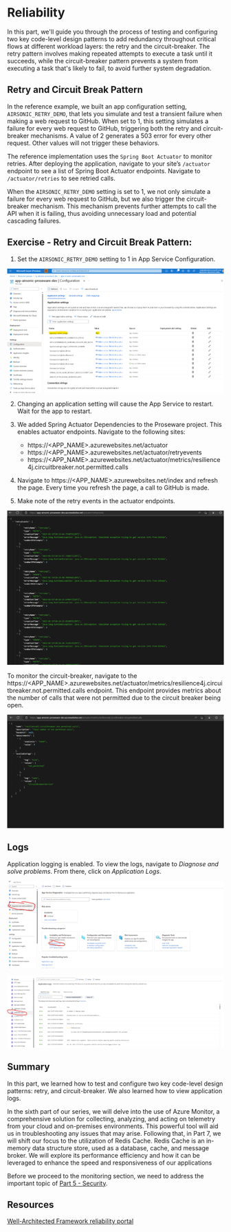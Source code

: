 # Reliability

In this part, we'll guide you through the process of testing and configuring two key code-level design patterns to add redundancy throughout critical flows at different workload layers: the retry and the circuit-breaker. The retry pattern involves making repeated attempts to execute a task until it succeeds, while the circuit-breaker pattern prevents a system from executing a task that's likely to fail, to avoid further system degradation.

## Retry and Circuit Break Pattern

In the reference example, we built an app configuration setting, `AIRSONIC_RETRY_DEMO`, that lets you simulate and test a transient failure when making a web request to GitHub. When set to 1, this setting simulates a failure for every web request to GitHub, triggering both the retry and circuit-breaker mechanisms. A value of 2 generates a 503 error for every other request. Other values will not trigger these behaviors.

The reference implementation uses the `Spring Boot Actuator` to monitor retries. After deploying the application, navigate to your site’s `/actuator` endpoint to see a list of Spring Boot Actuator endpoints. Navigate to `/actuator/retries` to see retried calls.

When the `AIRSONIC_RETRY_DEMO` setting is set to 1, we not only simulate a failure for every web request to GitHub, but we also trigger the circuit-breaker mechanism. This mechanism prevents further attempts to call the API when it is failing, thus avoiding unnecessary load and potential cascading failures.

## Exercise - Retry and Circuit Break Pattern:

1. Set the `AIRSONIC_RETRY_DEMO` setting to 1 in App Service Configuration.

![airsonic-retry-demo](images/airsonic-retry-demo.png)

2. Changing an application setting will cause the App Service to restart. Wait for the app to restart.

3. We added Spring Actuator Dependencies to the Proseware project. This enables actuator endpoints. Navigate to the following sites:
    * https://<APP_NAME>.azurewebsites.net/actuator
    * https://<APP_NAME>.azurewebsites.net/actuator/retryevents
    * https://<APP_NAME>.azurewebsites.net/actuator/metrics/resilience4j.circuitbreaker.not.permitted.calls

4. Navigate to https://<APP_NAME>.azurewebsites.net/index and refresh the page. Every time you refresh the page, a call to GitHub is made.
5. Make note of the retry events in the actuator endpoints.

![proseware-retries](images/proseware-retries.png)

To monitor the circuit-breaker, navigate to the https://<APP_NAME>.azurewebsites.net/actuator/metrics/resilience4j.circuitbreaker.not.permitted.calls endpoint. This endpoint provides metrics about the number of calls that were not permitted due to the circuit breaker being open.

![proseware-circuit-breaker](images/proseware-circuit-breaker.png)

## Logs

Application logging is enabled. To view the logs, navigate to *Diagnose and solve problems*. From there, click on *Application Logs*.

![Diagnose and solve problems](images/appservice-diagnose-and-solve-problems.png)

![Application Logs](images/appservice-diagnose-and-solve-problems-application-logs.png)

## Summary

In this part, we learned how to test and configure two key code-level design patterns: retry, and circuit-breaker. We also learned how to view application logs.

In the sixth part of our series, we will delve into the use of Azure Monitor, a comprehensive solution for collecting, analyzing, and acting on telemetry from your cloud and on-premises environments. This powerful tool will aid us in troubleshooting any issues that may arise. Following that, in Part 7, we will shift our focus to the utilization of Redis Cache. Redis Cache is an in-memory data structure store, used as a database, cache, and message broker. We will explore its performance efficiency and how it can be leveraged to enhance the speed and responsiveness of our applications

Before we proceed to the monitoring section, we need to address the important topic of [Part 5 - Security](../Part5-Security/README.md).

## Resources
[Well-Architected Framework reliability portal](https://learn.microsoft.com/azure/well-architected/reliability)
